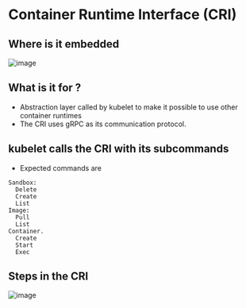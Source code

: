 # Container Runtime Interface (CRI) 

## Where is it embedded 

![image](https://github.com/jmetzger/training-kubernetes-networking/assets/1933318/7f54d63d-6337-41e9-9ab6-8323f12b290e)

## What is it for ?

  * Abstraction layer called by kubelet to make it possible to use other container runtimes 
  * The CRI uses gRPC as its communication protocol.

## kubelet calls the CRI with its subcommands 

  * Expected commands are

```
Sandbox:
  Delete
  Create
  List
Image:
  Pull
  List
Container.
  Create
  Start
  Exec
```

## Steps in the CRI 

![image](https://github.com/jmetzger/training-kubernetes-networking/assets/1933318/4f38ac6a-a221-4257-8a36-cfcdbb18b254)
